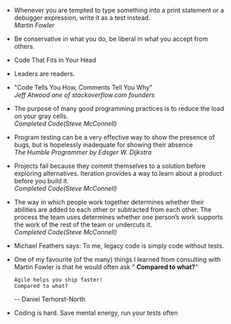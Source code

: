 - Whenever you are tempted to type something into a print statement or a debugger expression, write it as a test
  instead.  
  _Martin Fowler_
- Be conservative in what you do, be liberal in what you accept from others.
- Code That Fits in Your Head
- Leaders are readers.
- "Code Tells You How, Comments Tell You Why"  
  _Jeff Atwood one of stackoverflow.com founders_
- The purpose of many good programming practices is to reduce the load on your gray
  cells.  
  _Completed Code(Steve McConnell)_

- Program testing can be a very effective way to show the presence of bugs, but is hopelessly inadequate for showing
  their absence  
  _The Humble Programmer by Edsger W. Dijkstra_

- Projects fail because they commit themselves to a solution before exploring alternatives. Iteration provides a way to
  learn about a product before you build it.  
  _Completed Code(Steve McConnell)_

- The way in which people work together determines whether their abilities are added to each other or subtracted from
  each other. The process the team uses determines whether one person’s work supports the work of the rest of the team
  or undercuts it.  
  _Completed Code(Steve McConnell)_

- Michael Feathers says:
  To me, legacy code is simply code without tests.


- One of my favourite (of the many) things I learned from consulting with Martin Fowler is that he would often ask "
  **Compared to what?**"

      Agile helps you ship faster!
      Compared to what?

  -- Daniel Terhorst-North


- Coding is hard. Save mental energy, run your tests often